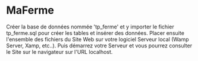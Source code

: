 # MaFerme
Créer la base de données nommée 'tp_ferme' et y importer le fichier tp_ferme.sql pour créer les tables et insérer des données. Placer ensuite l'ensemble des fichiers du Site Web sur votre logiciel Serveur local (Wamp Server, Xamp, etc..). Puis démarrez votre Serveur et vous pourrez consulter le Site sur le navigateur sur l'URL localhost.
